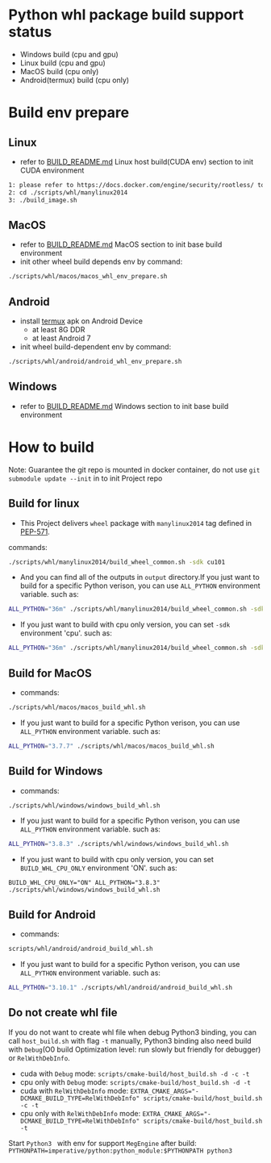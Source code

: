 # Python whl package build support status
* Windows build (cpu and gpu)
* Linux build (cpu and gpu)
* MacOS build (cpu only)
* Android(termux) build (cpu only)

# Build env prepare
## Linux

* refer to [BUILD_README.md](../cmake-build/BUILD_README.md) Linux host build(CUDA env) section to init CUDA environment
```bash
1: please refer to https://docs.docker.com/engine/security/rootless/ to enable rootless docker env
2: cd ./scripts/whl/manylinux2014
3: ./build_image.sh
```

## MacOS
* refer to [BUILD_README.md](../cmake-build/BUILD_README.md) MacOS section to init base build environment
* init other wheel build depends env by command:
```bash
./scripts/whl/macos/macos_whl_env_prepare.sh
```

## Android
* install [termux](https://termux.com/) apk on Android Device
    * at least 8G DDR
    * at least Android 7
* init wheel build-dependent env by command:
```bash
./scripts/whl/android/android_whl_env_prepare.sh
```

## Windows
* refer to [BUILD_README.md](../cmake-build/BUILD_README.md) Windows section to init base build environment

# How to build
Note: Guarantee the git repo is mounted in docker container, do not use `git submodule update --init` in to init Project repo
## Build for linux
* This Project delivers `wheel` package with `manylinux2014` tag defined in [PEP-571](https://www.python.org/dev/peps/pep-0571/).

commands:
```bash
./scripts/whl/manylinux2014/build_wheel_common.sh -sdk cu101
```

* And you can find all of the outputs in `output` directory.If you just want to build for a specific Python verison, you can use `ALL_PYTHON` environment variable. such as:
```bash
ALL_PYTHON="36m" ./scripts/whl/manylinux2014/build_wheel_common.sh -sdk cu101
```

* If you just want to build with cpu only version, you can set `-sdk` environment 'cpu'. such as:
```bash
ALL_PYTHON="36m" ./scripts/whl/manylinux2014/build_wheel_common.sh -sdk cpu
```

## Build for MacOS
* commands:
```bash
./scripts/whl/macos/macos_build_whl.sh
```
* If you just want to build for a specific Python verison, you can use `ALL_PYTHON` environment variable. such as:
```bash
ALL_PYTHON="3.7.7" ./scripts/whl/macos/macos_build_whl.sh
```

## Build for Windows
* commands:
```bash
./scripts/whl/windows/windows_build_whl.sh
```

* If you just want to build for a specific Python verison, you can use `ALL_PYTHON` environment variable. such as:
```bash
ALL_PYTHON="3.8.3" ./scripts/whl/windows/windows_build_whl.sh
```

* If you just want to build with cpu only version, you can set `BUILD_WHL_CPU_ONLY` environment 'ON'. such as:
```
BUILD_WHL_CPU_ONLY="ON" ALL_PYTHON="3.8.3" ./scripts/whl/windows/windows_build_whl.sh
```

## Build for Android
* commands:
```bash
scripts/whl/android/android_build_whl.sh
```
* If you just want to build for a specific Python verison, you can use `ALL_PYTHON` environment variable. such as:
```bash
ALL_PYTHON="3.10.1" ./scripts/whl/android/android_build_whl.sh
```

## Do not create whl file

If you do not want to create whl file when debug Python3 binding, you can call `host_build.sh`  with flag `-t` manually, Python3 binding also need build with `Debug`(O0 build Optimization level: run slowly but friendly for debugger) or `RelWithDebInfo`.

* cuda with `Debug` mode: `scripts/cmake-build/host_build.sh -d -c -t`
* cpu only with `Debug` mode: `scripts/cmake-build/host_build.sh -d -t`
* cuda with `RelWithDebInfo` mode: `EXTRA_CMAKE_ARGS="-DCMAKE_BUILD_TYPE=RelWithDebInfo" scripts/cmake-build/host_build.sh -c -t`
* cpu only with `RelWithDebInfo` mode: `EXTRA_CMAKE_ARGS="-DCMAKE_BUILD_TYPE=RelWithDebInfo" scripts/cmake-build/host_build.sh -t`

Start `Python3 ` with env for support `MegEngine` after build: `PYTHONPATH=imperative/python:python_module:$PYTHONPATH python3 `

